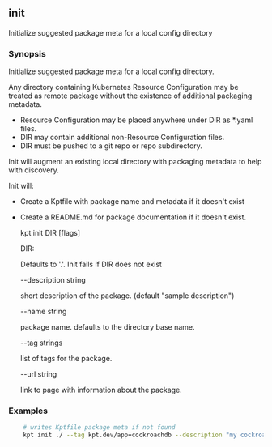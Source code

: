 ## init

Initialize suggested package meta for a local config directory

### Synopsis

Initialize suggested package meta for a local config directory.

Any directory containing Kubernetes Resource Configuration may be treated as
remote package without the existence of additional packaging metadata.

* Resource Configuration may be placed anywhere under DIR as *.yaml files.
* DIR may contain additional non-Resource Configuration files.
* DIR must be pushed to a git repo or repo subdirectory.

Init will augment an existing local directory with packaging metadata to help
with discovery.

Init will:

* Create a Kptfile with package name and metadata if it doesn't exist
* Create a README.md for package documentation if it doesn't exist.


    kpt init DIR [flags]
    
  DIR:
    
    Defaults to '.'. Init fails if DIR does not exist

  --description string
  
    short description of the package. (default "sample description")
  
  --name string
  
    package name.  defaults to the directory base name.
  
  --tag strings
  
    list of tags for the package.
  
  --url string
  
    link to page with information about the package.

### Examples

```sh
    # writes Kptfile package meta if not found
    kpt init ./ --tag kpt.dev/app=cockroachdb --description "my cockroachdb implementation"
```

